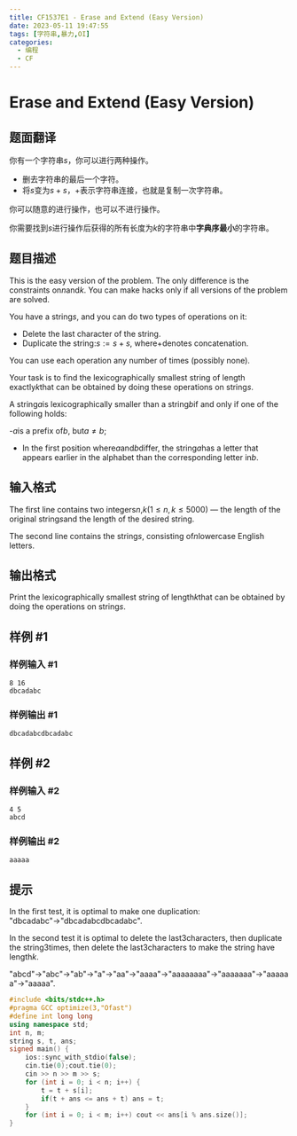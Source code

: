```yaml
---
title: CF1537E1 - Erase and Extend (Easy Version)
date: 2023-05-11 19:47:55
tags: [字符串,暴力,OI]
categories:
  - 编程
  - CF
---
```

# Erase and Extend (Easy Version)

## 题面翻译

你有一个字符串$s$，你可以进行两种操作。
- 删去字符串的最后一个字符。
- 将$s$变为$s+s$，$+$表示字符串连接，也就是复制一次字符串。

你可以随意的进行操作，也可以不进行操作。

你需要找到$s$进行操作后获得的所有长度为$k$的字符串中**字典序最小**的字符串。

## 题目描述

This is the easy version of the problem. The only difference is the constraints on$n$and$k$. You can make hacks only if all versions of the problem are solved.

You have a string$s$, and you can do two types of operations on it:

- Delete the last character of the string.
- Duplicate the string:$s:=s+s$, where$+$denotes concatenation.

You can use each operation any number of times (possibly none).

Your task is to find the lexicographically smallest string of length exactly$k$that can be obtained by doing these operations on string$s$.

A string$a$is lexicographically smaller than a string$b$if and only if one of the following holds:

-$a$is a prefix of$b$, but$a\ne b$;
- In the first position where$a$and$b$differ, the string$a$has a letter that appears earlier in the alphabet than the corresponding letter in$b$.

## 输入格式

The first line contains two integers$n$,$k$($1 \leq n, k \leq 5000$) — the length of the original string$s$and the length of the desired string.

The second line contains the string$s$, consisting of$n$lowercase English letters.

## 输出格式

Print the lexicographically smallest string of length$k$that can be obtained by doing the operations on string$s$.

## 样例 #1

### 样例输入 #1

```
8 16
dbcadabc
```

### 样例输出 #1

```
dbcadabcdbcadabc
```

## 样例 #2

### 样例输入 #2

```
4 5
abcd
```

### 样例输出 #2

```
aaaaa
```

## 提示

In the first test, it is optimal to make one duplication: "dbcadabc"$\to$"dbcadabcdbcadabc".

In the second test it is optimal to delete the last$3$characters, then duplicate the string$3$times, then delete the last$3$characters to make the string have length$k$.

"abcd"$\to$"abc"$\to$"ab"$\to$"a"$\to$"aa"$\to$"aaaa"$\to$"aaaaaaaa"$\to$"aaaaaaa"$\to$"aaaaaa"$\to$"aaaaa".
```cpp
#include <bits/stdc++.h>
#pragma GCC optimize(3,"Ofast")
#define int long long
using namespace std;
int n, m;
string s, t, ans;
signed main() {
	ios::sync_with_stdio(false);
	cin.tie(0);cout.tie(0);
	cin >> n >> m >> s;
	for (int i = 0; i < n; i++) {
		t = t + s[i];
		if(t + ans <= ans + t) ans = t;
	}
	for (int i = 0; i < m; i++) cout << ans[i % ans.size()];
}
```
<script src="https://giscus.app/client.js"
        data-repo="kimi0705/kimi0705.github.io"
        data-repo-id="R_kgDOJfkTvA"
        data-category="Q&A"
        data-category-id="DIC_kwDOJfkTvM4CWmkN"
        data-mapping="pathname"
        data-strict="0"
        data-reactions-enabled="1"
        data-emit-metadata="0"
        data-input-position="bottom"
        data-theme="preferred_color_scheme"
        data-lang="zh-CN"
        data-loading="lazy"
        crossorigin="anonymous"
        async>
</script>